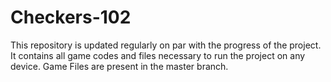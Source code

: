 # Checkers-102
This repository is updated regularly on par with the progress of the project. It contains all game codes and files necessary to run the project on any device.
Game Files are present in the master branch.
